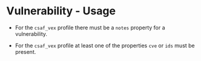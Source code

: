 # Vulnerability - Usage

* For the `csaf_vex` profile there must be a `notes` property for a vulnerability.

* For the `csaf_vex` profile at least one of the properties `cve` or `ids` must be present.
